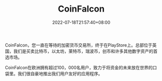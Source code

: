 ﻿---
weight: 
title: "CoinFalcon"
description: "CoinFalcon是值得信赖的加密货币交易所，允许您购买，出售和跟踪比特币，以太坊，XRP，莱特币和比特币现金的价格，以及其他数字资产。"
date: 2022-07-18T21:57:40+08:00
lastmod: 2022-07-18T16:45:40+08:00
draft: false
authors: ["june"]
featuredImage: "3455.png"
link: "https://1234btc.com/qk/coinfalcon.html"
tags: ["交易所","CoinFalcon"]
categories: ["navigation"]
navigation: ["交易所"]
lightgallery: true
toc: true
pinned: false
recommend: false
recommend1: false
---

CoinFalcon，您一直在等待的加密货币交易所，终于在PlayStore上。总部位于英国，我们是买卖比特币，以太坊，莱特币，瑞波币，创币和许多其他数字资产的首选市场。

CoinFalcon在欧洲拥有超过100，000名用户，致力于将资金的未来放在世界的口袋里。我们很自豪地推出我们用户友好的应用程序。